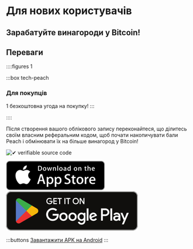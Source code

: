 # Для нових користувачів

## Зарабатуйте винагороди у Bitcoin!

## Переваги

::::figures 1

:::box tech-peach

### Для покупців

1 безкоштовна угода на покупку!
:::

::::

Після створення вашого облікового запису переконайтеся, що ділитесь своїм власним реферальним кодом, щоб почати накопичувати бали Peach і обмінювати їх на більше винагород у Bitcoin!

<div class="inner-wrap">

![✔ verifiable source code](/img/phones.png)

<div>
  <div class="md:flex items-center justify-center">
    <a href="https://testflight.apple.com/join/wfSPFEWG"><img class="h-180px md:h-90px" src="/img/home/download-on-the-app-store.svg" alt="Download on the Apple Store"></a>
    <a class="md:ml-4" href="https://play.google.com/store/apps/details?id=com.peachbitcoin.peach.mainnet"><img class="h-180px md:h-90px" src="/img/home/get-it-on-google-play.svg" alt="Get it on Google Play"></a>
  </div>

:::buttons
[Завантажити APK на Android](/uk/apk/)
:::

</div>

</div>
